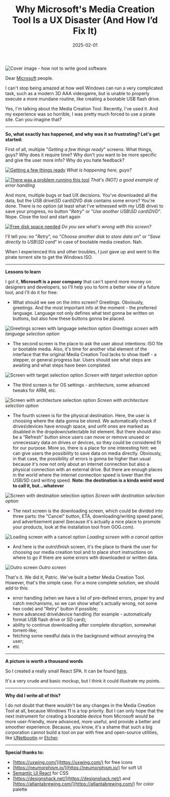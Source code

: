 ﻿---
title: "Why Microsoft's Media Creation Tool Is a UX Disaster (And How I’d Fix It)"
description: "A brutally honest teardown of Microsoft’s Media Creation Tool UX — and a step-by-step proposal to redesign it from scratch with real user empathy."
slug: "media-creation-tool-redesign"
date: 2025-02-01
tags:
  [
    "UX",
    "Microsoft",
    "design critique",
    "bootable media",
    "react",
    "mockup",
    "accessibility",
  ]
coverImage: "https://media.licdn.com/dms/image/v2/D4E12AQHgDt2jmON5QQ/article-cover_image-shrink_720_1280/article-cover_image-shrink_720_1280/0/1673438891038?e=1758758400&v=beta&t=8JLmx8VFKC7yC9sl7AV11DMWxkCnEuB3B6FWtEcpdLI"
canonical: "media-creation-tool-redesign"
linkedinURL: "https://www.linkedin.com/pulse/how-not-write-good-software-al3xsus"
project: "media-creation-tool-mockup"
---

![Cover image - how not to write good software](https://media.licdn.com/dms/image/v2/D4E12AQHgDt2jmON5QQ/article-cover_image-shrink_720_1280/article-cover_image-shrink_720_1280/0/1673438891038?e=1758758400&v=beta&t=8JLmx8VFKC7yC9sl7AV11DMWxkCnEuB3B6FWtEcpdLI)

Dear [Microsoft](https://www.linkedin.com/company/microsoft/people/) people.

I can't stop being amazed at how well Windows can run a very complicated task, such as a modern 3D AAA videogame, but is unable to properly execute a more mundane routine, like creating a bootable USB flash drive.

Yes, I'm talking about the Media Creation Tool. Recently, I've used it. And my experience was so horrible, I was pretty much forced to use a pirate site. Can you imagine that?

---

**So, what exactly has happened, and why was it so frustrating? Let's get started:**

First of all, multiple "_Getting a few things ready_" screens. What things, guys? Why does it require time? Why don't you want to be more specific and give the user more info? Why do you hate feedback?

[![Getting a few things ready](https://media.licdn.com/dms/image/v2/D4E12AQG4p0T32PkpQg/article-inline_image-shrink_1500_2232/article-inline_image-shrink_1500_2232/0/1673435740890?e=1758758400&v=beta&t=OKP9RJaYKFDgNE4XtpoSrlkl0t2kiu4b6oym9E7xuyU)](https://ericscomputerservices.com/windows-10-media-creation-tool-data-recovery/)
_What is happening here, guys?_

[![There was a problem running this tool](https://media.licdn.com/dms/image/v2/D4E12AQEdDaFnp8NZXg/article-inline_image-shrink_1500_2232/article-inline_image-shrink_1500_2232/0/1673437041010?e=1758758400&v=beta&t=FdtQqJoAYnHsKP1iRnJn7bL4luduMrhUgUnxqdkmuUw)](https://learn.microsoft.com/en-us/answers/questions/168031/windows-media-creation-toll-20h2-error)
_That's (NOT) a good example of error handling_

And more, multiple bugs or bad UX decisions. You've downloaded all the data, but the USB drive\SD card\DVD disk contains some errors? You're done. There is no option (at least what I've witnessed with my USB drive) to save your progress, no button "_Retry_" or "_Use another USB\SD card\DVD_". Nope. Close the tool and start again

[![Free disk space needed](https://media.licdn.com/dms/image/v2/D4E12AQF8zDxClBGHrw/article-inline_image-shrink_1000_1488/article-inline_image-shrink_1000_1488/0/1673434877128?e=1758758400&v=beta&t=iG5LEp2GK8D97mMDr-Tlns5qd9fQxNcjCkUnPf22VuM)](https://answers.microsoft.com/en-us/windows/forum/all/media-creation-tool-unable-to-instal-iso-on-usb/6d628811-3ede-45c4-82d1-beafeea7e784)
_Do you see what's wrong with this screen?_

I'll tell you: no "_Retry_", no "_Choose another disk to store data on_" or "_Save directly to USB\SD card_" in case of bootable media creation. Nah.

When I experienced this and other troubles, I just gave up and went to the pirate torrent site to get the Windows ISO.

---

**Lessons to learn**

I got it, **Microsoft is a poor company** that can't spend more money on designers and developers, so I'll help you to form a better view of a future tool, and I'll do it for free:

- What should we see on the intro screen? Greetings. Obviously, greetings. And the most important info at the moment - the preferred language. Language not only defines what text gonna be written on buttons, but also how these buttons gonna be placed.

![Greetings screen with language selection option](https://media.licdn.com/dms/image/v2/D4E12AQGVHnx2i-jdHg/article-inline_image-shrink_1000_1488/article-inline_image-shrink_1000_1488/0/1676015780268?e=1758758400&v=beta&t=W6HbUhqzyMA3Lz50McZc5XUf4GfWb_aM7Rpf6T6uLvU)
_Greetings screen with language selection option_

- The second screen is the place to ask the user about intentions: ISO file or bootable media. Also, it's time for another vital element of the interface that the original Media Creation Tool lacks to show itself - a stepper, or general progress bar. Users should see what steps are awaiting and what steps have been completed.

![Screen with target selection option](https://media.licdn.com/dms/image/v2/D4E12AQG0Lj9_EQusVw/article-inline_image-shrink_1000_1488/article-inline_image-shrink_1000_1488/0/1676015890374?e=1758758400&v=beta&t=nzbjx9XUdErZ0iRNj68pAdNB0LcSDlr1tF2ipDM0zcw)
_Screen with target selection option_

- The third screen is for OS settings - architecture, some advanced tweaks for ARM, etc.

![Screen with architecture selection option](https://media.licdn.com/dms/image/v2/D4E12AQEoGrwGo0lQfA/article-inline_image-shrink_1000_1488/article-inline_image-shrink_1000_1488/0/1676015959300?e=1758758400&v=beta&t=a9xq_6cI9hB6Co4uJMM99taGqj6M0r5zPeVbcygxdZU)
_Screen with architecture selection option_

- The fourth screen is for the physical destination. Here, the user is choosing where the data gonna be stored. We automatically check if drives\devices have enough space, and unfit ones are marked as disabled in the dropdown/selectable list element. But there should also be a "Refresh" button since users can move or remove unused or unnecessary data on drives or devices, so they could be considered fit for our purpose. More so, there is a place for one interesting hint: we can give users the possibility to save data on media directly. Obviously, in that case, the possibility of errors is gonna be higher than usual because it's now not only about an internet connection but also a physical connection with an external drive. But there are enough places in the world where the internet connection speed is lower than the USB/SD card writing speed. **Note: the destination is a kinda weird word to call it, but...whatever**

![Screen with destination selection option](https://media.licdn.com/dms/image/v2/D4E12AQFceLg8yD4xqQ/article-inline_image-shrink_1000_1488/article-inline_image-shrink_1000_1488/0/1676016094916?e=1758758400&v=beta&t=kIPfE7YXe1r4kN-11lOH9P1bY_QhCQkp6OMZ3qDbGDw)
_Screen with destination selection option_

- The next screen is the downloading screen, which could be divided into three parts: the "Cancel" button, ETA, downloading/writing speed panel, and advertisement panel (because it's actually a nice place to promote your products, look at the installation tool from GOG.com).

![Loading screen with a cancel option](https://media.licdn.com/dms/image/v2/D4E12AQFTqjdAlMo0Cw/article-inline_image-shrink_1000_1488/article-inline_image-shrink_1000_1488/0/1676016245756?e=1758758400&v=beta&t=fL6T8RxdTg6xUcGyVlDOAAgoBW7J7U3JIXb0riajDeM)
_Loading screen with a cancel option_

- And here is the outro\finish screen, it's the place to thank the user for choosing our media creation tool and to place short instructions on where to go if there are some errors with downloaded or written data.

![Outro screen](https://media.licdn.com/dms/image/v2/D4E12AQFL2MvRB5yBww/article-inline_image-shrink_1000_1488/article-inline_image-shrink_1000_1488/0/1676016354823?e=1758758400&v=beta&t=Gf0-DnU-mvfCLlxlYA-Lp19JAmxD9nksEAvSCqaqj6g)
_Outro screen_

That's it. We did it, Patric. We've built a better Media Creation Tool. However, that's the simple case. For a more complete solution, we should add to this:

- error handling (when we have a list of pre-defined errors, proper try and catch mechanisms, so we can show what's actually wrong, not some hex code) and "Retry" button if possible;
- more advanced drive\device handling (for example - automatically format USB flash drive or SD card);
- ability to continue downloading after complete disruption, somewhat torrent-like;
- fetching some needful data in the background without annoying the user;
- etc

---

**A picture is worth a thousand words**

So I created a really small React SPA. It can be found [here](https://al3xsus.github.io/media-creaton-tool-mockup/).

It's a very crude and basic mockup, but I think it could illustrate my points.

---

**Why did I write all of this?**

I do not doubt that there wouldn't be any changes in the Media Creation Tool at all, because Windows 11 is a top priority. But I can only hope that the next instrument for creating a bootable device from Microsoft would be more user-friendly, more advanced, more useful, and provide a better and smoother experience. Because, you know, it's a shame that such a big corporation cannot build a tool on par with free and open-source utilities, like [UNetbootin](https://unetbootin.github.io/) or [Etcher](https://www.balena.io/etcher).

---

**Special thanks to:**

- [https://uxwing.com/](https://uxwing.com/) for free icons
- [https://neumorphism.io/](https://neumorphism.io/) for soft UI
- [Semantic UI React](https://react.semantic-ui.com/) for CSS
- [https://designshack.net/](https://designshack.net/) and [https://atlantabrewing.com/](https://atlantabrewing.com/) for color palette
